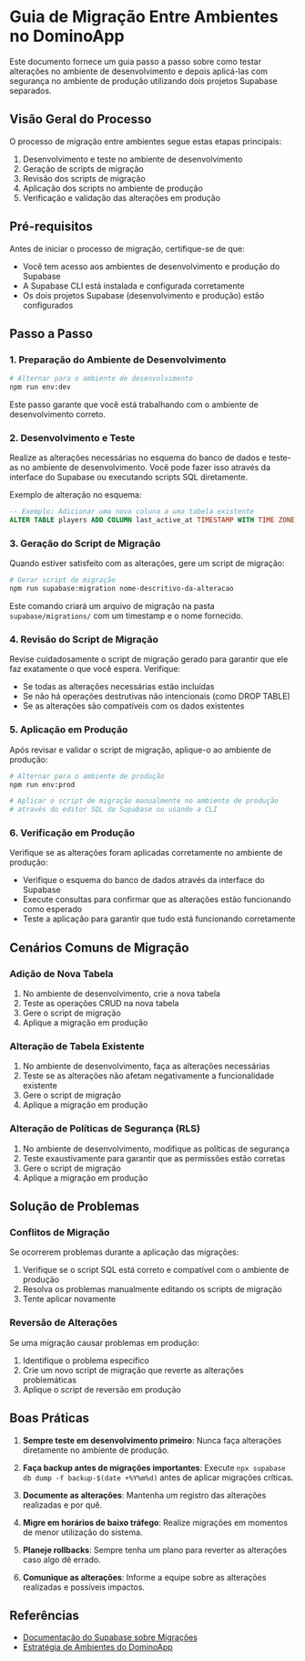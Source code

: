 # Guia de Migração Entre Ambientes no DominoApp

Este documento fornece um guia passo a passo sobre como testar alterações no ambiente de desenvolvimento e depois aplicá-las com segurança no ambiente de produção utilizando dois projetos Supabase separados.

## Visão Geral do Processo

O processo de migração entre ambientes segue estas etapas principais:

1. Desenvolvimento e teste no ambiente de desenvolvimento
2. Geração de scripts de migração
3. Revisão dos scripts de migração
4. Aplicação dos scripts no ambiente de produção
5. Verificação e validação das alterações em produção

## Pré-requisitos

Antes de iniciar o processo de migração, certifique-se de que:

- Você tem acesso aos ambientes de desenvolvimento e produção do Supabase
- A Supabase CLI está instalada e configurada corretamente
- Os dois projetos Supabase (desenvolvimento e produção) estão configurados

## Passo a Passo

### 1. Preparação do Ambiente de Desenvolvimento

```bash
# Alternar para o ambiente de desenvolvimento
npm run env:dev
```

Este passo garante que você está trabalhando com o ambiente de desenvolvimento correto.

### 2. Desenvolvimento e Teste

Realize as alterações necessárias no esquema do banco de dados e teste-as no ambiente de desenvolvimento. Você pode fazer isso através da interface do Supabase ou executando scripts SQL diretamente.

Exemplo de alteração no esquema:

```sql
-- Exemplo: Adicionar uma nova coluna a uma tabela existente
ALTER TABLE players ADD COLUMN last_active_at TIMESTAMP WITH TIME ZONE;
```

### 3. Geração do Script de Migração

Quando estiver satisfeito com as alterações, gere um script de migração:

```bash
# Gerar script de migração
npm run supabase:migration nome-descritivo-da-alteracao
```

Este comando criará um arquivo de migração na pasta `supabase/migrations/` com um timestamp e o nome fornecido.

### 4. Revisão do Script de Migração

Revise cuidadosamente o script de migração gerado para garantir que ele faz exatamente o que você espera. Verifique:

- Se todas as alterações necessárias estão incluídas
- Se não há operações destrutivas não intencionais (como DROP TABLE)
- Se as alterações são compatíveis com os dados existentes

### 5. Aplicação em Produção

Após revisar e validar o script de migração, aplique-o ao ambiente de produção:

```bash
# Alternar para o ambiente de produção
npm run env:prod

# Aplicar o script de migração manualmente no ambiente de produção
# através do editor SQL do Supabase ou usando a CLI
```

### 6. Verificação em Produção

Verifique se as alterações foram aplicadas corretamente no ambiente de produção:

- Verifique o esquema do banco de dados através da interface do Supabase
- Execute consultas para confirmar que as alterações estão funcionando como esperado
- Teste a aplicação para garantir que tudo está funcionando corretamente

## Cenários Comuns de Migração

### Adição de Nova Tabela

1. No ambiente de desenvolvimento, crie a nova tabela
2. Teste as operações CRUD na nova tabela
3. Gere o script de migração
4. Aplique a migração em produção

### Alteração de Tabela Existente

1. No ambiente de desenvolvimento, faça as alterações necessárias
2. Teste se as alterações não afetam negativamente a funcionalidade existente
3. Gere o script de migração
4. Aplique a migração em produção

### Alteração de Políticas de Segurança (RLS)

1. No ambiente de desenvolvimento, modifique as políticas de segurança
2. Teste exaustivamente para garantir que as permissões estão corretas
3. Gere o script de migração
4. Aplique a migração em produção

## Solução de Problemas

### Conflitos de Migração

Se ocorrerem problemas durante a aplicação das migrações:

1. Verifique se o script SQL está correto e compatível com o ambiente de produção
2. Resolva os problemas manualmente editando os scripts de migração
3. Tente aplicar novamente

### Reversão de Alterações

Se uma migração causar problemas em produção:

1. Identifique o problema específico
2. Crie um novo script de migração que reverte as alterações problemáticas
3. Aplique o script de reversão em produção

## Boas Práticas

1. **Sempre teste em desenvolvimento primeiro**: Nunca faça alterações diretamente no ambiente de produção.

2. **Faça backup antes de migrações importantes**: Execute `npx supabase db dump -f backup-$(date +%Y%m%d)` antes de aplicar migrações críticas.

3. **Documente as alterações**: Mantenha um registro das alterações realizadas e por quê.

4. **Migre em horários de baixo tráfego**: Realize migrações em momentos de menor utilização do sistema.

5. **Planeje rollbacks**: Sempre tenha um plano para reverter as alterações caso algo dê errado.

6. **Comunique as alterações**: Informe a equipe sobre as alterações realizadas e possíveis impactos.

## Referências

- [Documentação do Supabase sobre Migrações](https://supabase.com/docs/guides/cli/migrations)
- [Estratégia de Ambientes do DominoApp](./estrategia-ambientes.md)